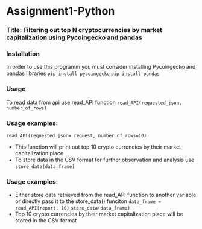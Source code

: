 # Assignment1-Python
### Title: Filtering out top N cryptocurrencies by market capitalization using Pycoingecko and pandas
### Installation
In order to use this programm you must consider installing Pycoingecko and pandas libraries
```pip install pycoingecko```
```pip install pandas```
### Usage
To read data from api use read_API function
```read_API(requested_json, number_of_rows)```
### Usage examples:
```read_API(requested_json= request, number_of_rows=10)```
- This function will print out top 10 crypto currencies by their market capitalization place
- To store data in the CSV format for further observation and analysis use
```store_data(data_frame)```
### Usage examples:
- Either store data retrieved from the read_API function to another variable or directly pass it to the store_data() funciton
```data_frame = read_API(report, 10)```
```store_data(data_frame)```
- Top 10 crypto currencies by their market capitalization place will be stored in the CSV format
